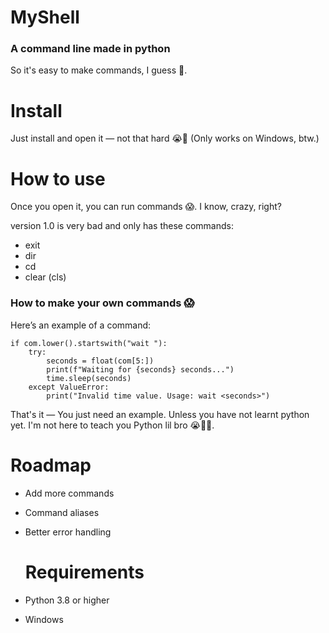 # MyShell
### A command line made in python
So it's easy to make commands, I guess 🤷.

# Install
Just install and open it — not that hard 😭🥀 (Only works on Windows, btw.)

# How to use
Once you open it, you can run commands 😱. I know, crazy, right?

version 1.0 is very bad and only has these commands: 
- exit
- dir
- cd
- clear (cls)

### How to make your own commands 😱
Here’s an example of a command:
   
    if com.lower().startswith("wait "):
        try: 
            seconds = float(com[5:])
            print(f"Waiting for {seconds} seconds...")
            time.sleep(seconds)
        except ValueError:
            print("Invalid time value. Usage: wait <seconds>")

That's it — You just need an example. Unless you have not learnt python yet. I'm not here to teach you Python lil bro 😭🥀💀.

# Roadmap
- Add more commands
- Command aliases
- Better error handling

  # Requirements
- Python 3.8 or higher
- Windows
